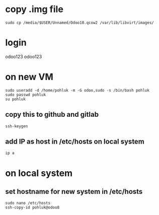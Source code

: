 # copy .img file
```
sudo cp /media/$USER/Unnamed/Odoo10.qcow2 /var/lib/libvirt/images/
```

# login
odoo123
odoo123

# on new VM
```
sudo useradd -d /home/pohluk -m -G odoo,sudo -s /bin/bash pohluk
sudo passwd pohluk
su pohluk
```

## copy this to github and gitlab
```ssh-keygen```

## add IP as host in /etc/hosts on local system
```ip a```

# on local system
## set hostname for new system in /etc/hosts
```
sudo nano /etc/hosts
ssh-copy-id pohluk@odoo8
```